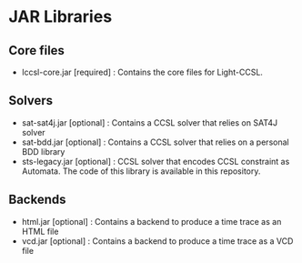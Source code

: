 # JAR Libraries
## Core files
- lccsl-core.jar [required] : Contains the core files for Light-CCSL.

## Solvers
- sat-sat4j.jar [optional] : Contains a CCSL solver that relies on SAT4J solver
- sat-bdd.jar [optional] : Contains a CCSL solver that relies on a personal BDD library
- sts-legacy.jar [optional] : CCSL solver that encodes CCSL constraint as Automata. The code of this library is available in this repository.

## Backends
- html.jar [optional] : Contains a backend to produce a time trace as an HTML file
- vcd.jar [optional] : Contains a backend to produce a time trace as a VCD file
